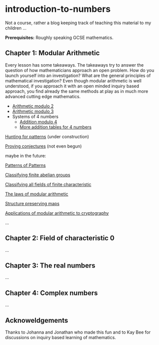 # introduction-to-numbers

Not a course, rather a blog keeping track of teaching this material to my children ...

**Prerequisites:** Roughly speaking GCSE mathematics.

## Chapter 1: Modular Arithmetic

Every lesson has some takeaways. The takeaways try to answer the question of how mathematicians approach an open problem. How do you launch yourself into an investigation? What are the general principles of mathematical investigation? Even though modular arithmetic is well understood, if you approach it with an open minded inquiry based approach, you find already the same methods at play as in much more advanced cutting edge mathematics.

- [Arithmetic modulo 2](https://hackmd.io/@alexhkurz/ByKQ3EGiU)
- [Arithmetic modulo 3](https://hackmd.io/@alexhkurz/SyJCHSMs8)
- Systems of 4 numbers
   - [Addition modulo 4](https://hackmd.io/@alexhkurz/SJZTQ9moL)
   - [More addition tables for 4 numbers](https://hackmd.io/@alexhkurz/Sy4X0P4oU)

[Hunting for patterns]() (under construction)

[Proving conjectures]() (not even begun)

maybe in the future:

[Patterns of Patterns]() 

[Classifying finite abelian groups]()

[Classifying all fields of finite characteristic]()

[The laws of modular arithmetic]()

[Structure preserving maps]()

[Applications of modular arithmetic to cryptography]()

...

## Chapter 2: Field of characteristic 0

...

## Chapter 3: The real numbers

...

## Chapter 4: Complex numbers

...

## Acknoweldgements

Thanks to Johanna and Jonathan who made this fun and to Kay Bee for discussions on inquiry based learning of mathematics.
